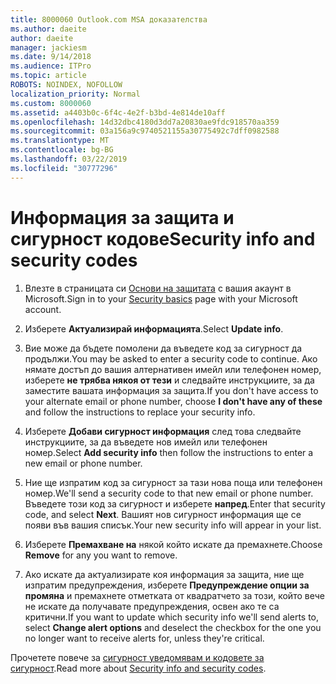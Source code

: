 ```yaml
---
title: 8000060 Outlook.com MSA доказателства
ms.author: daeite
author: daeite
manager: jackiesm
ms.date: 9/14/2018
ms.audience: ITPro
ms.topic: article
ROBOTS: NOINDEX, NOFOLLOW
localization_priority: Normal
ms.custom: 8000060
ms.assetid: a4403b0c-6f4c-4e2f-b3bd-4e814de10aff
ms.openlocfilehash: 14d32dbc4180d3dd7a20830ae9fdc918570aa359
ms.sourcegitcommit: 03a156a9c9740521155a30775492c7dff0982588
ms.translationtype: MT
ms.contentlocale: bg-BG
ms.lasthandoff: 03/22/2019
ms.locfileid: "30777296"
---
```

# <a name="security-info-and-security-codes"></a><span data-ttu-id="905ee-102">Информация за защита и сигурност кодове</span><span class="sxs-lookup"><span data-stu-id="905ee-102">Security info and security codes</span></span>

1. <span data-ttu-id="905ee-103">Влезте в страницата си [Основи на защитата](https://account.microsoft.com/security) с вашия акаунт в Microsoft.</span><span class="sxs-lookup"><span data-stu-id="905ee-103">Sign in to your [Security basics](https://account.microsoft.com/security) page with your Microsoft account.</span></span> 
    
2. <span data-ttu-id="905ee-104">Изберете **Актуализирай информацията**.</span><span class="sxs-lookup"><span data-stu-id="905ee-104">Select **Update info**.</span></span> 
    
3. <span data-ttu-id="905ee-105">Вие може да бъдете помолени да въведете код за сигурност да продължи.</span><span class="sxs-lookup"><span data-stu-id="905ee-105">You may be asked to enter a security code to continue.</span></span> <span data-ttu-id="905ee-106">Ако нямате достъп до вашия алтернативен имейл или телефонен номер, изберете **не трябва някоя от тези** и следвайте инструкциите, за да заместите вашата информация за защита.</span><span class="sxs-lookup"><span data-stu-id="905ee-106">If you don't have access to your alternate email or phone number, choose **I don't have any of these** and follow the instructions to replace your security info.</span></span> 
    
4. <span data-ttu-id="905ee-107">Изберете **Добави сигурност информация** след това следвайте инструкциите, за да въведете нов имейл или телефонен номер.</span><span class="sxs-lookup"><span data-stu-id="905ee-107">Select **Add security info** then follow the instructions to enter a new email or phone number.</span></span> 
    
5. <span data-ttu-id="905ee-108">Ние ще изпратим код за сигурност за тази нова поща или телефонен номер.</span><span class="sxs-lookup"><span data-stu-id="905ee-108">We'll send a security code to that new email or phone number.</span></span> <span data-ttu-id="905ee-109">Въведете този код за сигурност и изберете **напред**.</span><span class="sxs-lookup"><span data-stu-id="905ee-109">Enter that security code, and select **Next**.</span></span> <span data-ttu-id="905ee-110">Вашият нов сигурност информация ще се появи във вашия списък.</span><span class="sxs-lookup"><span data-stu-id="905ee-110">Your new security info will appear in your list.</span></span> 
    
6. <span data-ttu-id="905ee-111">Изберете **Премахване на** някой който искате да премахнете.</span><span class="sxs-lookup"><span data-stu-id="905ee-111">Choose **Remove** for any you want to remove.</span></span> 
    
7. <span data-ttu-id="905ee-112">Ако искате да актуализирате коя информация за защита, ние ще изпратим предупреждения, изберете **Предупреждение опции за промяна** и премахнете отметката от квадратчето за този, който вече не искате да получавате предупреждения, освен ако те са критични.</span><span class="sxs-lookup"><span data-stu-id="905ee-112">If you want to update which security info we'll send alerts to, select **Change alert options** and deselect the checkbox for the one you no longer want to receive alerts for, unless they're critical.</span></span> 
    
<span data-ttu-id="905ee-113">Прочетете повече за [сигурност уведомявам и кодовете за сигурност](https://support.microsoft.com/help/12428/).</span><span class="sxs-lookup"><span data-stu-id="905ee-113">Read more about [Security info and security codes](https://support.microsoft.com/help/12428/).</span></span>
  

